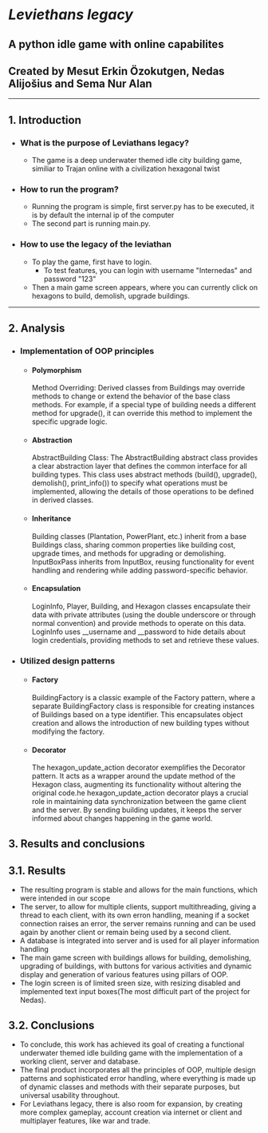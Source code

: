 # ***Leviethans legacy***

## A python idle game with online capabilites 

## Created by Mesut Erkin Özokutgen, Nedas Alijošius and Sema Nur Alan

---

## 1. **Introduction**

  *  ### What is the purpose of Leviathans legacy?
        * The game is a deep underwater themed idle city building game, similiar to Trajan online with a civilization hexagonal twist

  *  ### How to run the program?

        * Running the program is simple, first server.py has to be executed, it is by default the internal ip of the computer
        * The second part is running main.py. 

  *  ### How to use the legacy of the leviathan
  
        * To play the game, first have to login.
          * To test features, you can login with username "Internedas" and password "123" 
        * Then a main game screen appears, where you can currently click on hexagons to build, demolish, upgrade buildings.

---

## 2. **Analysis**

 *  ### Implementation of OOP principles

      *  #### Polymorphism
            Method Overriding: Derived classes from Buildings may override methods to change or extend the behavior of the base class methods. For example, if a special type of building needs a different method for upgrade(), it can override this method to implement the specific upgrade logic.
      *  #### Abstraction
            AbstractBuilding Class: The AbstractBuilding abstract class provides a clear abstraction layer that defines the common interface for all building types. This class uses abstract methods (build(), upgrade(), demolish(), print_info()) to specify what operations must be implemented, allowing the details of those operations to be defined in derived classes.
      *  #### Inheritance
            Building classes (Plantation, PowerPlant, etc.) inherit from a base Buildings class, sharing common properties like building cost, upgrade times, and methods for upgrading or demolishing.
            InputBoxPass inherits from InputBox, reusing functionality for event handling and rendering while adding password-specific behavior.
      *  #### Encapsulation
            LoginInfo, Player, Building, and Hexagon classes encapsulate their data with private attributes (using the double underscore or through normal convention) and provide methods to operate on this data.
            LoginInfo uses __username and __password to hide details about login credentials, providing methods to set and retrieve these values.
 *  ### Utilized design patterns

      *  #### Factory
            BuildingFactory is a classic example of the Factory pattern, where a separate BuildingFactory class is responsible for creating instances of Buildings based on a type identifier. This encapsulates object creation and allows the introduction of new building types without modifying the factory.
      *  #### Decorator
            The hexagon_update_action decorator exemplifies the Decorator pattern. It acts as a wrapper around the update method of the Hexagon class, augmenting its functionality without altering the original code.he hexagon_update_action decorator plays a crucial role in maintaining data synchronization between the game client and the server. By sending building updates, it keeps the server informed about changes happening in the game world. 

## 3. **Results and conclusions**

## 3.1. **Results**

* The resulting program is stable and allows for the main functions, which were intended in our scope
* The server, to allow for multiple clients, support multithreading, giving a thread to each client, with its own erron handling, meaning if a socket connection raises an error, the server remains running and can be used again by another client or remain being used by a second client.
* A database is integrated into server and is used for all player information handling
* The main game screen with buildings allows for building, demolishing, upgrading of buildings, with buttons for various activities and dynamic display and generation of various features using pillars of OOP.
* The login screen is of limited sreen size, with resizing disabled and implemented text input boxes(The most difficult part of the project for Nedas).

## 3.2. **Conclusions**

* To conclude, this work has achieved its goal of creating a functional underwater themed idle building game with the implementation of a working client, server and database. 
* The final product incorporates all the principles of OOP, multiple design patterns and sophisticated error handling, where everything is made up of dynamic classes and methods with their separate purposes, but universal usability throughout. 
* For Leviathans legacy, there is also room for expansion, by creating more complex gameplay, account creation via internet or client and multiplayer features, like war and trade.
